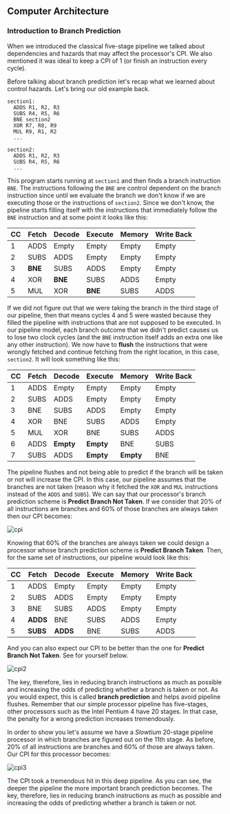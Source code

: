 ## Computer Architecture
### Introduction to Branch Prediction

When we introduced the classical five-stage pipeline we talked about dependencies and hazards that may affect the processor's CPI. We also mentioned it was ideal to keep a CPI of 1 (or finish an instruction every cycle).

Before talking about branch prediction let's recap what we learned about control hazards. Let's bring our old example back.

```gas
section1:
  ADDS R1, R2, R3
  SUBS R4, R5, R6
  BNE section2
  XOR R7, R8, R9
  MUL R9, R1, R2
  ...

section2:
  ADDS R1, R2, R3
  SUBS R4, R5, R6
  ...
```

This program starts running at `section1` and then finds a branch instruction `BNE`. The instructions following the `BNE` are control dependent on the branch instruction since until we evaluate the branch we don't know if we are executing those or the instructions of `section2`. Since we don't know, the pipeline starts filling itself with the instructions that immediately follow the `BNE` instruction and at some point it looks like this:

CC | Fetch       | Decode      | Execute    | Memory     | Write Back
------------|-------------|-------------|------------|------------|--------------
1           | ADDS | Empty       | Empty      | Empty      | Empty
2           | SUBS | ADDS | Empty      | Empty      | Empty
3           | **BNE** | SUBS  | ADDS | Empty      | Empty
4           | XOR | **BNE**  | SUBS | ADDS | Empty
5           | MUL  | XOR | **BNE** | SUBS | ADDS

If we did not figure out that we were taking the branch in the third stage of our pipeline, then that means cycles 4 and 5 were wasted because they filled the pipeline with instructions that are not supposed to be executed. In our pipeline model, each branch outcome that we didn't predict causes us to lose two clock cycles (and the `BNE` instruction itself adds an extra one like any other instruction). We now have to **flush** the instructions that were wrongly fetched and continue fetching from the right location, in this case, `section2`. It will look something like this:

CC | Fetch       | Decode      | Execute    | Memory     | Write Back
------------|-------------|-------------|------------|------------|--------------
1           | ADDS | Empty       | Empty      | Empty      | Empty
2           | SUBS | ADDS | Empty      | Empty      | Empty
3           | BNE | SUBS  | ADDS | Empty      | Empty
4           | XOR | BNE  | SUBS | ADDS | Empty
5           | MUL  | XOR | BNE | SUBS | ADDS
6           | ADDS | **Empty**  | **Empty** | BNE | SUBS
7           | SUBS | ADDS  | **Empty** | **Empty** | BNE

The pipeline flushes and not being able to predict if the branch will be taken or not will increase the CPI. In this case, our pipeline assumes that the branches are not taken (reason why it fetched the `XOR` and `MUL` instructions instead of the `ADDS` and `SUBS`). We can say that our processor's branch prediction scheme is **Predict Branch Not Taken**. If we consider that 20% of all instructions are branches and 60% of those branches are always taken then our CPI becomes:

![cpi](http://mathurl.com/jf3e59a.png)

Knowing that 60% of the branches are always taken we could design a processor whose branch prediction scheme is **Predict Branch Taken**. Then, for the same set of instructions, our pipeline would look like this:

CC | Fetch       | Decode      | Execute    | Memory     | Write Back
------------|-------------|-------------|------------|------------|--------------
1           | ADDS | Empty       | Empty      | Empty      | Empty
2           | SUBS | ADDS | Empty      | Empty      | Empty
3           | BNE | SUBS  | ADDS | Empty      | Empty
4           | **ADDS** | BNE  | SUBS | ADDS | Empty
5           | **SUBS**  | **ADDS** | BNE | SUBS | ADDS

And you can also expect our CPI to be better than the one for **Predict Branch Not Taken**. See for yourself below.

![cpi2](http://mathurl.com/zxxw7c6.png)

The key, therefore, lies in reducing branch instructions as much as possible and increasing the odds of predicting whether a branch is taken or not. As you would expect, this is called **branch prediction** and helps avoid pipeline flushes. Remember that our simple processor pipeline has five-stages, other processors such as the Intel Pentium 4 have 20 stages. In that case, the penalty for a wrong prediction increases tremendously.

In order to show you let's assume we have a *Slowtium* 20-stage pipeline processor in which branches are figured out on the 11th stage. As before, 20% of all instructions are branches and 60% of those are always taken. Our CPI for this processor becomes:

![cpi3](http://mathurl.com/z96ycq3.png)

The CPI took a tremendous hit in this deep pipeline. As you can see, the deeper the pipeline the more important branch prediction becomes. The key, therefore, lies in reducing branch instructions as much as possible and increasing the odds of predicting whether a branch is taken or not. 
